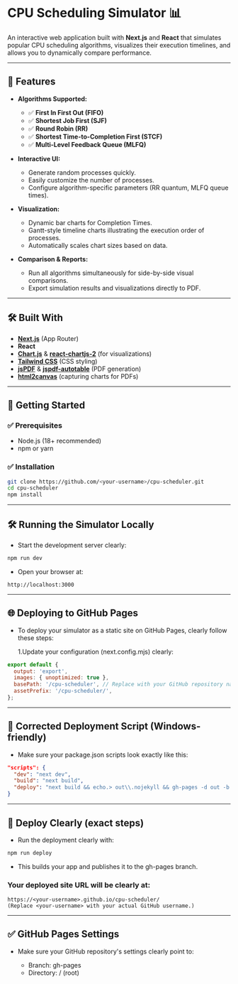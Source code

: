 # CPU Scheduling Simulator 📊

An interactive web application built with **Next.js** and **React** that simulates popular CPU scheduling algorithms, visualizes their execution timelines, and allows you to dynamically compare performance.

---

## 🚀 Features

- **Algorithms Supported:**
  - ✅ **First In First Out (FIFO)**
  - ✅ **Shortest Job First (SJF)**
  - ✅ **Round Robin (RR)**
  - ✅ **Shortest Time-to-Completion First (STCF)**
  - ✅ **Multi-Level Feedback Queue (MLFQ)**

- **Interactive UI:**
  - Generate random processes quickly.
  - Easily customize the number of processes.
  - Configure algorithm-specific parameters (RR quantum, MLFQ queue times).

- **Visualization:**
  - Dynamic bar charts for Completion Times.
  - Gantt-style timeline charts illustrating the execution order of processes.
  - Automatically scales chart sizes based on data.

- **Comparison & Reports:**
  - Run all algorithms simultaneously for side-by-side visual comparisons.
  - Export simulation results and visualizations directly to PDF.

---

## 🛠 Built With

- **[Next.js](https://nextjs.org)** (App Router)
- **React**
- **[Chart.js](https://www.chartjs.org)** & **[react-chartjs-2](https://react-chartjs-2.js.org)** (for visualizations)
- **[Tailwind CSS](https://tailwindcss.com)** (CSS styling)
- **[jsPDF](https://github.com/parallax/jsPDF)** & **[jspdf-autotable](https://github.com/simonbengtsson/jsPDF-AutoTable)** (PDF generation)
- **[html2canvas](https://html2canvas.hertzen.com/)** (capturing charts for PDFs)

---

## 🚩 Getting Started

### ✅ **Prerequisites**

- Node.js (18+ recommended)
- npm or yarn

### ✅ **Installation**

```bash
git clone https://github.com/<your-username>/cpu-scheduler.git
cd cpu-scheduler
npm install
```

---

## 🛠️ Running the Simulator Locally
 - Start the development server clearly:
```bash
npm run dev
```
 - Open your browser at:
```arduino
http://localhost:3000
```

---

## 🌐 Deploying to GitHub Pages
 - To deploy your simulator as a static site on GitHub Pages, clearly follow these steps:

    1.Update your configuration (next.config.mjs) clearly:
```js
export default {
  output: 'export',
  images: { unoptimized: true },
  basePath: '/cpu-scheduler', // Replace with your GitHub repository name exactly
  assetPrefix: '/cpu-scheduler/',
};
```

---

## 📌 Corrected Deployment Script (Windows-friendly)
 - Make sure your package.json scripts look exactly like this:
```json
"scripts": {
  "dev": "next dev",
  "build": "next build",
  "deploy": "next build && echo.> out\\.nojekyll && gh-pages -d out -b gh-pages"
}
```

---

## 🚀 Deploy Clearly (exact steps)
 - Run the deployment clearly with:
```bash
npm run deploy
```
 - This builds your app and publishes it to the gh-pages branch.

### Your deployed site URL will be clearly at:
```arduino
https://<your-username>.github.io/cpu-scheduler/
(Replace <your-username> with your actual GitHub username.)
```

---

## ✅ GitHub Pages Settings
 - Make sure your GitHub repository's settings clearly point to:

   - Branch: gh-pages
   - Directory: / (root)
